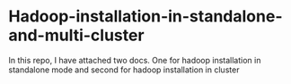 # Hadoop-installation-in-standalone-and-multi-cluster
In this repo, I have attached two docs. One for hadoop installation in standalone mode and second for hadoop installation in cluster
